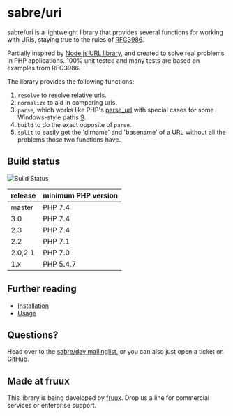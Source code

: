 sabre/uri
=========

sabre/uri is a lightweight library that provides several functions for working
with URIs, staying true to the rules of [RFC3986][2].

Partially inspired by [Node.js URL library][3], and created to solve real
problems in PHP applications. 100% unit tested and many tests are based on
examples from RFC3986.

The library provides the following functions:

1. `resolve` to resolve relative urls.
2. `normalize` to aid in comparing urls.
3. `parse`, which works like PHP's [parse_url][6] with special cases for some Windows-style paths [9].
4. `build` to do the exact opposite of `parse`.
5. `split` to easily get the 'dirname' and 'basename' of a URL without all the
   problems those two functions have.


Build status
------------
![Build Status](https://github.com/sabre-io/uri/actions/workflows/ci.yml/badge.svg)

| release | minimum PHP version |
|---------|---------------------|
| master  | PHP 7.4             |
| 3.0     | PHP 7.4             |
| 2.3     | PHP 7.4             |
| 2.2     | PHP 7.1             |
| 2.0,2.1 | PHP 7.0             |
| 1.x     | PHP 5.4.7           |


Further reading
---------------

* [Installation][7]
* [Usage][8]


Questions?
----------

Head over to the [sabre/dav mailinglist][4], or you can also just open a ticket
on [GitHub][5].


Made at fruux
-------------

This library is being developed by [fruux](https://fruux.com/). Drop us a line for commercial services or enterprise support.

[1]: http://sabre.io/uri/
[2]: https://tools.ietf.org/html/rfc3986/
[3]: http://nodejs.org/api/url.html
[4]: http://groups.google.com/group/sabredav-discuss
[5]: https://github.com/fruux/sabre-uri/issues/
[6]: http://php.net/manual/en/function.parse-url.php
[7]: http://sabre.io/uri/install/
[8]: http://sabre.io/uri/usage/
[9]: https://github.com/sabre-io/uri/pull/71
